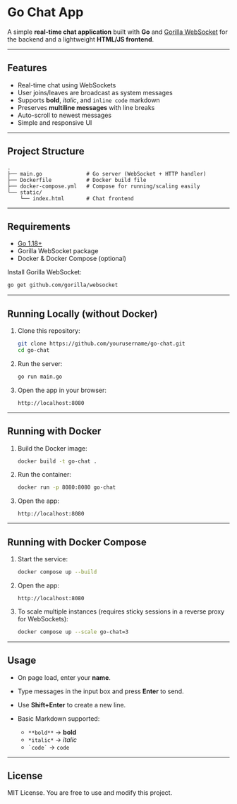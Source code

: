 # Go Chat App

A simple **real-time chat application** built with **Go** and [Gorilla WebSocket](https://github.com/gorilla/websocket) for the backend and a lightweight **HTML/JS frontend**.

---

## Features

* Real-time chat using WebSockets
* User joins/leaves are broadcast as system messages
* Supports **bold**, *italic*, and `inline code` markdown
* Preserves **multiline messages** with line breaks
* Auto-scroll to newest messages
* Simple and responsive UI

---

## Project Structure

```
.
├── main.go              # Go server (WebSocket + HTTP handler)
├── Dockerfile           # Docker build file
├── docker-compose.yml   # Compose for running/scaling easily
└── static/
    └── index.html       # Chat frontend 
```

---

## Requirements

* [Go 1.18+](https://go.dev/dl/)
* Gorilla WebSocket package
* Docker & Docker Compose (optional)

Install Gorilla WebSocket:

```bash
go get github.com/gorilla/websocket
```

---

## Running Locally (without Docker)

1. Clone this repository:

    ```bash
    git clone https://github.com/yourusername/go-chat.git
    cd go-chat
    ```

2. Run the server:

    ```bash
    go run main.go
    ```

3. Open the app in your browser:

    ```
    http://localhost:8080
    ```

---

## Running with Docker

1. Build the Docker image:

    ```bash
    docker build -t go-chat .
    ```

2. Run the container:

    ```bash
    docker run -p 8080:8080 go-chat
    ```

3. Open the app:

    ```
    http://localhost:8080
    ```

---

## Running with Docker Compose

1. Start the service:

    ```bash
    docker compose up --build
    ```

2. Open the app:

    ```
    http://localhost:8080
    ```

3. To scale multiple instances (requires sticky sessions in a reverse proxy for WebSockets):

    ```bash
    docker compose up --scale go-chat=3
    ```

---

## Usage

* On page load, enter your **name**.
* Type messages in the input box and press **Enter** to send.
* Use **Shift+Enter** to create a new line.
* Basic Markdown supported:

  * `**bold**` → **bold**
  * `*italic*` → *italic*
  * `` `code` `` → `code`

---

## License

MIT License.
You are free to use and modify this project.

